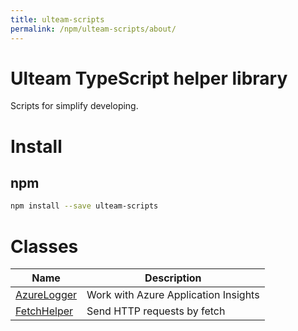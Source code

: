 ```yaml
---
title: ulteam-scripts
permalink: /npm/ulteam-scripts/about/
---
```


# Ulteam TypeScript helper library

Scripts for simplify developing.

# Install
## npm

```bash
npm install --save ulteam-scripts
```

# Classes

| Name | Description |
|---|---|
|[AzureLogger](/npm/ulteam-scripts/azurelogger/)| Work with Azure Application Insights |
|[FetchHelper](/npm/ulteam-scripts/fetchhelper/)| Send HTTP requests by fetch |
